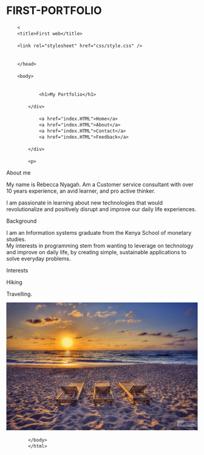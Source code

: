 ﻿# FIRST-PORTFOLIO

<html>
    <head>

        <
        <title>First web</title>
    
        <link rel="stylesheet" href="css/style.css" />
        

        </head>
        
        <body>
    
            
                <h1>My Portfolio</h1>
            
            </div>
            
                <a href="index.HTML">Home</a> 
                <a href="index.HTML">About</a>
                <a href="index.HTML">Contact</a>
                <a href="index.HTML">Feedback</a>

            </div>
            
            <p>

 <p>About me </p>
 My name is Rebecca Nyagah.
Am a Customer service consultant with over 10 years experience, an avid learner, and pro active thinker.<br>
</p>
<p>I am passionate in learning about new technologies that would revolutionalize and positively disrupt and 
improve our daily life experiences.</p>
<p>Background</p>
I am an Information systems graduate from the Kenya School of monetary studies. </br>
My interests in programming stem from wanting to leverage on technology and improve on daily life, by creating simple, sustainable applications to solve everyday problems.
</p>
<p>Interests</p>
 Hiking
<p>
 Travelling.
 
 </p>

 <img src = "IMAGES/beach image.jpg"/>
 


          
            </body>
            </html>
        

